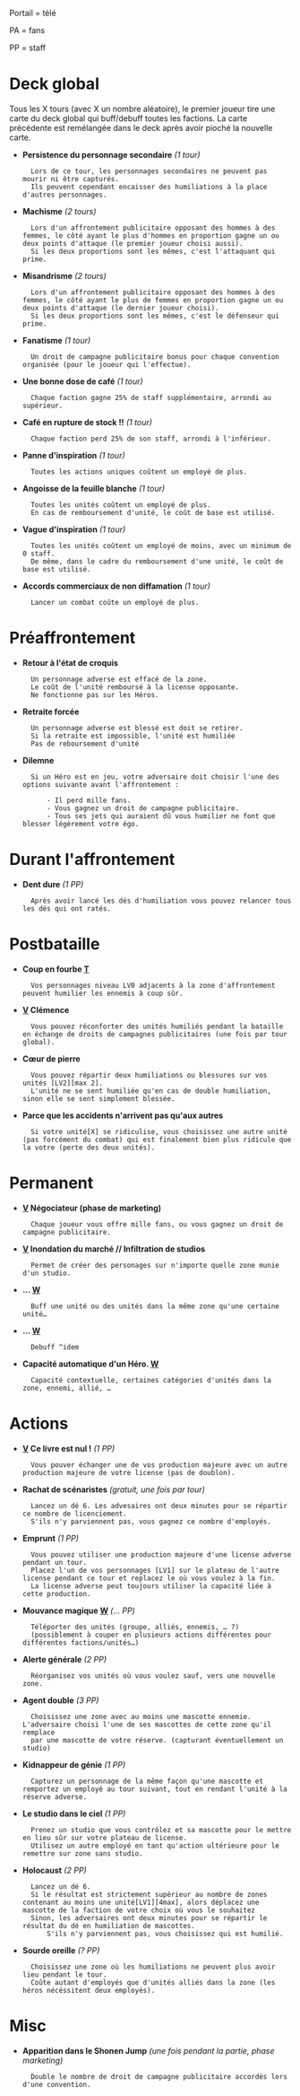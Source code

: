 Portail = télé

PA = fans

PP = staff


[T]: . "Tierces factions acceptées"
[W]: . "À retravailler"
[v]: . "Peut être retiré"

# Deck global
Tous les X tours (avec X un nombre aléatoire), le premier joueur tire une carte du deck global qui buff/debuff toutes les factions.
La carte précédente est remélangée dans le deck après avoir pioché la nouvelle carte.

- **Persistence du personnage secondaire** *(1 tour)*
    
        Lors de ce tour, les personnages secondaires ne peuvent pas mourir ni être capturés.
        Ils peuvent cependant encaisser des humiliations à la place d'autres personnages.

- **Machisme** *(2 tours)*

        Lors d'un affrontement publicitaire opposant des hommes à des femmes, le côté ayant le plus d'hommes en proportion gagne un ou deux points d'attaque (le premier joueur choisi aussi).
        Si les deux proportions sont les mêmes, c'est l'attaquant qui prime.

- **Misandrisme** *(2 tours)*

        Lors d'un affrontement publicitaire opposant des hommes à des femmes, le côté ayant le plus de femmes en proportion gagne un ou deux points d'attaque (le dernier joueur choisi).
        Si les deux proportions sont les mêmes, c'est le défenseur qui prime.

- **Fanatisme** *(1 tour)*

        Un droit de campagne publicitaire bonus pour chaque convention organisée (pour le joueur qui l'effectue).

- **Une bonne dose de café** *(1 tour)*

        Chaque faction gagne 25% de staff supplémentaire, arrondi au supérieur.

- **Café en rupture de stock !!** *(1 tour)*

        Chaque faction perd 25% de son staff, arrondi à l'inférieur.

- **Panne d'inspiration** *(1 tour)*

        Toutes les actions uniques coûtent un employé de plus.

- **Angoisse de la feuille blanche** *(1 tour)*

        Toutes les unités coûtent un employé de plus.
        En cas de remboursement d'unité, le coût de base est utilisé.

- **Vague d'inspiration** *(1 tour)*

        Toutes les unités coûtent un employé de moins, avec un minimum de 0 staff.
        De même, dans le cadre du remboursement d'une unité, le coût de base est utilisé.

- **Accords commerciaux de non diffamation** *(1 tour)*

        Lancer un combat coûte un employé de plus.


# Préaffrontement

- **Retour à l'état de croquis**

        Un personnage adverse est effacé de la zone.
        Le coût de l'unité remboursé à la license opposante.
        Ne fonctionne pas sur les Héros.

- **Retraite forcée**

        Un personnage adverse est blessé est doit se retirer.
        Si la retraite est impossible, l'unité est humiliée
        Pas de reboursement d'unité

- **Dilemne**

        Si un Héro est en jeu, votre adversaire doit choisir l'une des options suivante avant l'affrontement :

            - Il perd mille fans.
            - Vous gagnez un droit de campagne publicitaire.
            - Tous ses jets qui auraient dû vous humilier ne font que blesser légèrement votre égo.

# Durant l'affrontement

- **Dent dure** *(1 PP)*

        Après avoir lancé les dés d'humiliation vous pouvez relancer tous les dés qui ont ratés.

# Postbataille

- **Coup en fourbe [T]**

        Vos personnages niveau LV0 adjacents à la zone d'affrontement peuvent humilier les ennemis à coup sûr.

- **[V] Clémence**

        Vous pouvez réconforter des unités humiliés pendant la bataille en échange de droits de campagnes publicitaires (une fois par tour global).

- **Cœur de pierre**

        Vous pouvez répartir deux humiliations ou blessures sur vos unités [LV2][max 2].
        L'unité ne se sent humiliée qu'en cas de double humiliation, sinon elle se sent simplement blessée.

- **Parce que les accidents n'arrivent pas qu'aux autres**

        Si votre unité[X] se ridiculise, vous choisissez une autre unité (pas forcément du combat) qui est finalement bien plus ridicule que la votre (perte des deux unités).

# Permanent

- **[V] Négociateur (phase de marketing)**

        Chaque joueur vous offre mille fans, ou vous gagnez un droit de campagne publicitaire.

- **[V] Inondation du marché // Infiltration de studios**

        Permet de créer des personages sur n'importe quelle zone munie d'un studio.

- **… [W]**

        Buff une unité ou des unités dans la même zone qu'une certaine unité…

- **… [W]**

        Debuff ^idem

- **Capacité automatique d'un Héro. [W]**

        Capacité contextuelle, certaines catégories d'unités dans la zone, ennemi, allié, …

# Actions

- **[V] Ce livre est nul !** *(1 PP)*

        Vous pouver échanger une de vos production majeure avec un autre production majeure de votre license (pas de doublon).

- **Rachat de scénaristes** *(gratuit, une fois par tour)*

        Lancez un dé 6. Les advesaires ont deux minutes pour se répartir ce nombre de licenciement.
        S'ils n'y parviennent pas, vous gagnez ce nombre d'employés.

- **Emprunt** *(1 PP)*

        Vous pouvez utiliser une production majeure d'une license adverse pendant un tour.
        Placez l'un de vos personnages [LV1] sur le plateau de l'autre license pendant ce tour et replacez le où vous voulez à la fin.
        La license adverse peut toujours utiliser la capacité liée à cette production.

- **Mouvance magique [W]** *(… PP)*

        Téléporter des unités (groupe, alliés, ennemis, … ?)
        (possiblement à couper en plusieurs actions différentes pour différentes factions/unités…)

- **Alerte générale** *(2 PP)*

        Réorganisez vos unités où vous voulez sauf, vers une nouvelle zone.

- **Agent double** *(3 PP)*

        Choisissez une zone avec au moins une mascotte ennemie. L'adversaire choisi l'une de ses mascottes de cette zone qu'il remplace
        par une mascotte de votre réserve. (capturant éventuellement un studio)

- **Kidnappeur de génie** *(1 PP)*

        Capturez un personnage de la même façon qu'une mascotte et remportez un employé au tour suivant, tout en rendant l'unité à la réserve adverse.

- **Le studio dans le ciel** *(1 PP)*

        Prenez un studio que vous contrôlez et sa mascotte pour le mettre en lieu sûr sur votre plateau de license.
        Utilisez un autre employé en tant qu'action ultérieure pour le remettre sur zone sans studio.

- **Holocaust** *(2 PP)*

        Lancez un dé 6.
        Si le résultat est strictement supérieur au nombre de zones contenant au moins une unité[LV1][4max], alors déplacez une mascotte de la faction de votre choix où vous le souhaitez
        Sinon, les adversaires ont deux minutes pour se répartir le résultat du dé en humiliation de mascottes.
            S'ils n'y parviennent pas, vous choisissez qui est humilié.

- **Sourde oreille** *(? PP)*

        Choisissez une zone où les humiliations ne peuvent plus avoir lieu pendant le tour.
        Coûte autant d'employés que d'unités alliés dans la zone (les héros nécéssitent deux employés).

# Misc

- **Apparition dans le Shonen Jump** *(une fois pendant la partie, phase marketing)*

        Double le nombre de droit de campagne publicitaire accordés lors d'une convention.
